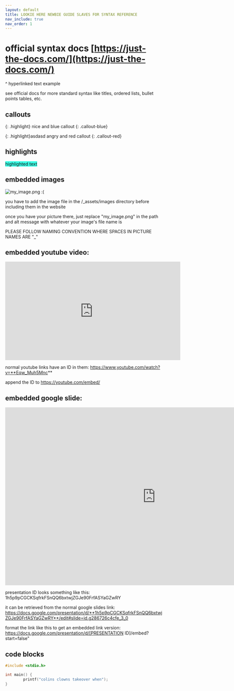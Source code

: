 ```yaml
---
layout: default
title: LOOKIE HERE NEWBIE GUIDE SLAVES FOR SYNTAX REFERENCE
nav_include: true
nav_order: 1
---
```


# official syntax docs [https://just-the-docs.com/](https://just-the-docs.com/)
^ hyperlinked text example

see official docs for more standard syntax like titles, ordered lists, bullet points tables, etc.

## callouts

{: .highlight}
nice and blue callout
{: .callout-blue}

{: .highlight}asdasd
angry and red callout
{: .callout-red}

## highlights

<span style="background-color:rgb(57, 255, 229);">highlighted text</span>


## embedded images
<img src="{{ '/_assets/images/my_image.png' | prepend: site.baseurl }}" alt="my_image.png :(">

you have to add the image file in the /_assets/images directory before including them in the website

once you have your picture there, just replace "my_image.png" in the path and alt message with whatever your image's file name is

PLEASE FOLLOW NAMING CONVENTION WHERE SPACES IN PICTURE NAMES ARE "_"

## embedded youtube video:
<iframe 
        width="560" 
        height="315" 
        src="https://youtube.com/embed/Eqw_Muh5Mnc" 
        title="YouTube video player" 
        frameborder="0" 
        allow="accelerometer; autoplay; clipboard-write; encrypted-media; gyroscope; picture-in-picture; web-share" 
        referrerpolicy="strict-origin-when-cross-origin" 
        allowfullscreen>
</iframe>

normal youtube links have an ID in them:
https://www.youtube.com/watch?v=**Eqw_Muh5Mnc**

append the ID to 
https://youtube.com/embed/

## embedded google slide:
<iframe src="https://docs.google.com/presentation/d/1h5p9pCGCKSqfrkFSnQQ6bxtwjZGJe90FrfASYaGZwRY/embed?start=false" 
        frameborder="0" 
        width="960" 
        height="569" 
        allowfullscreen="true" 
        mozallowfullscreen="true" 
        webkitallowfullscreen="true">
</iframe>

presentation ID looks something like this: 1h5p9pCGCKSqfrkFSnQQ6bxtwjZGJe90FrfASYaGZwRY

it can be retrieved from the normal google slides link:
https://docs.google.com/presentation/d/**1h5p9pCGCKSqfrkFSnQQ6bxtwjZGJe90FrfASYaGZwRY**/edit#slide=id.g286726c4cfe_3_0

format the link like this to get an embedded link version:
https://docs.google.com/presentation/d/[PRESENTATION ID]/embed?start=false" 

## code blocks

```cpp
#include <stdio.h>

int main() {
        printf("colins clowns takeover when");
}

```